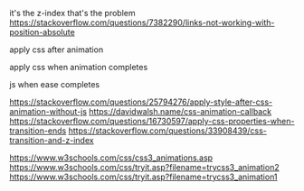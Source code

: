 

it's the z-index that's the problem
https://stackoverflow.com/questions/7382290/links-not-working-with-position-absolute



apply css after animation

apply css when animation completes

js when ease completes


https://stackoverflow.com/questions/25794276/apply-style-after-css-animation-without-js
https://davidwalsh.name/css-animation-callback
https://stackoverflow.com/questions/16730597/apply-css-properties-when-transition-ends
https://stackoverflow.com/questions/33908439/css-transition-and-z-index


https://www.w3schools.com/css/css3_animations.asp
https://www.w3schools.com/css/tryit.asp?filename=trycss3_animation2
https://www.w3schools.com/css/tryit.asp?filename=trycss3_animation1